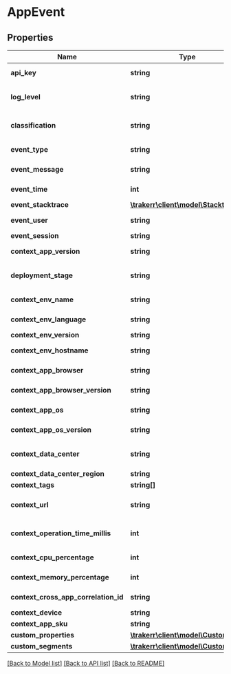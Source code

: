 # AppEvent

## Properties
Name | Type | Description | Notes
------------ | ------------- | ------------- | -------------
**api_key** | **string** | API key generated for the application | 
**log_level** | **string** | (optional) Logging level, one of &#39;debug&#39;,&#39;info&#39;,&#39;warning&#39;,&#39;error&#39;, &#39;fatal&#39;, defaults to &#39;error&#39; | [optional] 
**classification** | **string** | (optional) one of &#39;issue&#39; or a custom string for non-issues, defaults to &#39;issue&#39; | 
**event_type** | **string** | type of the event or error (eg. NullPointerException) | 
**event_message** | **string** | message containing details of the event or error | 
**event_time** | **int** | (optional) event time in ms since epoch | [optional] 
**event_stacktrace** | [**\trakerr\client\model\Stacktrace**](Stacktrace.md) |  | [optional] 
**event_user** | **string** | (optional) event user identifying a user | [optional] 
**event_session** | **string** | (optional) session identification | [optional] 
**context_app_version** | **string** | (optional) application version information | [optional] 
**deployment_stage** | **string** | (optional) deployment stage, one of &#39;development&#39;,&#39;staging&#39;,&#39;production&#39; or a custom string | [optional] 
**context_env_name** | **string** | (optional) environment name (like &#39;cpython&#39; or &#39;ironpython&#39; etc.) | [optional] 
**context_env_language** | **string** | (optional) language (like &#39;python&#39; or &#39;c#&#39; etc.) | [optional] 
**context_env_version** | **string** | (optional) version of environment | [optional] 
**context_env_hostname** | **string** | (optional) hostname or ID of environment | [optional] 
**context_app_browser** | **string** | (optional) browser name if running in a browser (eg. Chrome) | [optional] 
**context_app_browser_version** | **string** | (optional) browser version if running in a browser | [optional] 
**context_app_os** | **string** | (optional) OS the application is running on | [optional] 
**context_app_os_version** | **string** | (optional) OS version the application is running on | [optional] 
**context_data_center** | **string** | (optional) Data center the application is running on or connected to | [optional] 
**context_data_center_region** | **string** | (optional) Data center region | [optional] 
**context_tags** | **string[]** |  | [optional] 
**context_url** | **string** | (optional) The full URL when running in a browser when the event was generated. | [optional] 
**context_operation_time_millis** | **int** | (optional) duration that this event took to occur in millis. Example - database call time in millis. | [optional] 
**context_cpu_percentage** | **int** | (optional) CPU utilization as a percent when event occured | [optional] 
**context_memory_percentage** | **int** | (optional) Memory utilization as a percent when event occured | [optional] 
**context_cross_app_correlation_id** | **string** | (optional) Cross application correlation ID | [optional] 
**context_device** | **string** | (optional) Device information | [optional] 
**context_app_sku** | **string** | (optional) Application SKU | [optional] 
**custom_properties** | [**\trakerr\client\model\CustomData**](CustomData.md) |  | [optional] 
**custom_segments** | [**\trakerr\client\model\CustomData**](CustomData.md) |  | [optional] 

[[Back to Model list]](../README.md#documentation-for-models) [[Back to API list]](../README.md#documentation-for-api-endpoints) [[Back to README]](../README.md)


